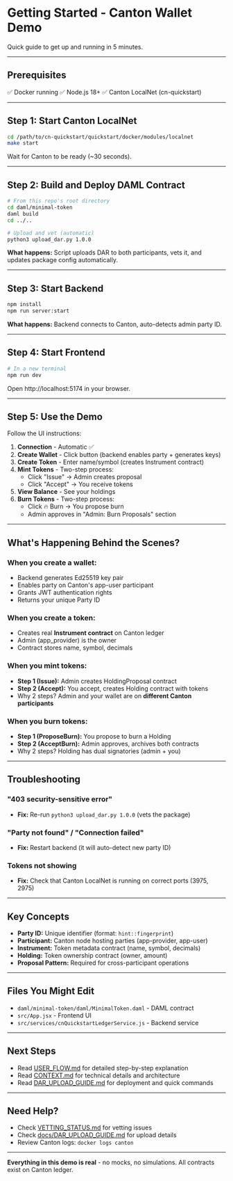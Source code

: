 # Getting Started - Canton Wallet Demo

Quick guide to get up and running in 5 minutes.

---

## Prerequisites

✅ Docker running
✅ Node.js 18+
✅ Canton LocalNet (cn-quickstart)

---

## Step 1: Start Canton LocalNet

```bash
cd /path/to/cn-quickstart/quickstart/docker/modules/localnet
make start
```

Wait for Canton to be ready (~30 seconds).

---

## Step 2: Build and Deploy DAML Contract

```bash
# From this repo's root directory
cd daml/minimal-token
daml build
cd ../..

# Upload and vet (automatic)
python3 upload_dar.py 1.0.0
```

**What happens:** Script uploads DAR to both participants, vets it, and updates package config automatically.

---

## Step 3: Start Backend

```bash
npm install
npm run server:start
```

**What happens:** Backend connects to Canton, auto-detects admin party ID.

---

## Step 4: Start Frontend

```bash
# In a new terminal
npm run dev
```

Open http://localhost:5174 in your browser.

---

## Step 5: Use the Demo

Follow the UI instructions:

1. **Connection** - Automatic ✅
2. **Create Wallet** - Click button (backend enables party + generates keys)
3. **Create Token** - Enter name/symbol (creates Instrument contract)
4. **Mint Tokens** - Two-step process:
   - Click "Issue" → Admin creates proposal
   - Click "Accept" → You receive tokens
5. **View Balance** - See your holdings
6. **Burn Tokens** - Two-step process:
   - Click 🔥 Burn → You propose burn
   - Admin approves in "Admin: Burn Proposals" section

---

## What's Happening Behind the Scenes?

### When you create a wallet:
- Backend generates Ed25519 key pair
- Enables party on Canton's app-user participant
- Grants JWT authentication rights
- Returns your unique Party ID

### When you create a token:
- Creates real **Instrument contract** on Canton ledger
- Admin (app_provider) is the owner
- Contract stores name, symbol, decimals

### When you mint tokens:
- **Step 1 (Issue):** Admin creates HoldingProposal contract
- **Step 2 (Accept):** You accept, creates Holding contract with tokens
- Why 2 steps? Admin and your wallet are on **different Canton participants**

### When you burn tokens:
- **Step 1 (ProposeBurn):** You propose to burn a Holding
- **Step 2 (AcceptBurn):** Admin approves, archives both contracts
- Why 2 steps? Holding has dual signatories (admin + you)

---

## Troubleshooting

### "403 security-sensitive error"
- **Fix:** Re-run `python3 upload_dar.py 1.0.0` (vets the package)

### "Party not found" / "Connection failed"
- **Fix:** Restart backend (it will auto-detect new party ID)

### Tokens not showing
- **Fix:** Check that Canton LocalNet is running on correct ports (3975, 2975)

---

## Key Concepts

- **Party ID:** Unique identifier (format: `hint::fingerprint`)
- **Participant:** Canton node hosting parties (app-provider, app-user)
- **Instrument:** Token metadata contract (name, symbol, decimals)
- **Holding:** Token ownership contract (owner, amount)
- **Proposal Pattern:** Required for cross-participant operations

---

## Files You Might Edit

- `daml/minimal-token/daml/MinimalToken.daml` - DAML contract
- `src/App.jsx` - Frontend UI
- `src/services/cnQuickstartLedgerService.js` - Backend service

---

## Next Steps

- Read [USER_FLOW.md](./USER_FLOW.md) for detailed step-by-step explanation
- Read [CONTEXT.md](../CONTEXT.md) for technical details and architecture
- Read [DAR_UPLOAD_GUIDE.md](./DAR_UPLOAD_GUIDE.md) for deployment and quick commands

---

## Need Help?

- Check [VETTING_STATUS.md](./VETTING_STATUS.md) for vetting issues
- Check [docs/DAR_UPLOAD_GUIDE.md](./docs/DAR_UPLOAD_GUIDE.md) for upload details
- Review Canton logs: `docker logs canton`

---

**Everything in this demo is real** - no mocks, no simulations. All contracts exist on Canton ledger.
